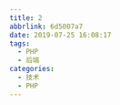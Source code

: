 ```yaml
---
title: 2
abbrlink: 6d5007a7
date: 2019-07-25 16:08:17
tags:
  - PHP
  - 后端
categories:
  - 技术
  - PHP
---
```

